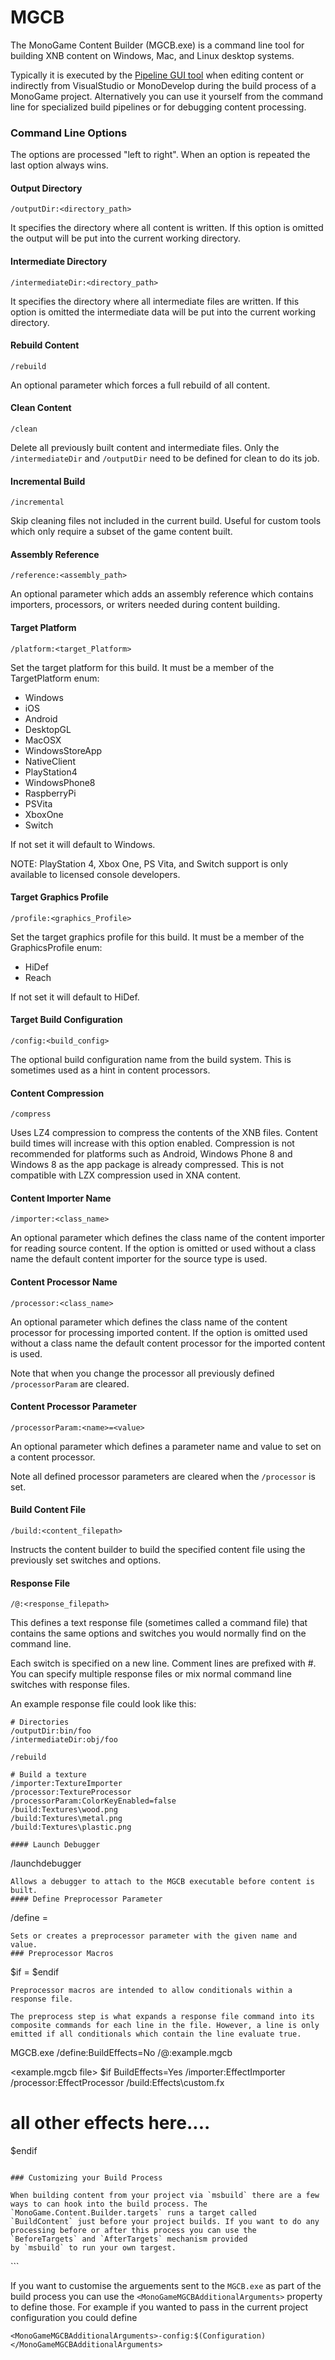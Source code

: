 # MGCB

The MonoGame Content Builder (MGCB.exe) is a command line tool for building XNB content on Windows, Mac, and Linux desktop systems.

Typically it is executed by the [Pipeline GUI tool](pipeline.md) when editing content or indirectly from VisualStudio or MonoDevelop during the build process of a MonoGame project.  Alternatively you can use it yourself from the command line for specialized build pipelines or for debugging content processing.

### Command Line Options
The options are processed "left to right".  When an option is repeated the last option always wins.

#### Output Directory
```
/outputDir:<directory_path>
```
It specifies the directory where all content is written.  If this option is omitted the output will be put into the current working directory.

#### Intermediate Directory
```
/intermediateDir:<directory_path>
```
It specifies the directory where all intermediate files are written.  If this option is omitted the intermediate data will be put into the current working directory.

#### Rebuild Content
```
/rebuild 
```
An optional parameter which forces a full rebuild of all content.

#### Clean Content
```
/clean
```
Delete all previously built content and intermediate files.  Only the `/intermediateDir` and `/outputDir` need to be defined for clean to do its job.

#### Incremental Build
```
/incremental
```
Skip cleaning files not included in the current build.  Useful for custom tools which only require a subset of the game content built.

#### Assembly Reference
```
/reference:<assembly_path> 
```
An optional parameter which adds an assembly reference which contains importers, processors, or writers needed during content building.

#### Target Platform
```
/platform:<target_Platform> 
```
Set the target platform for this build. It must be a member of the TargetPlatform enum:
* Windows
* iOS
* Android
* DesktopGL
* MacOSX
* WindowsStoreApp
* NativeClient
* PlayStation4
* WindowsPhone8
* RaspberryPi
* PSVita
* XboxOne
* Switch

If not set it will default to Windows.

NOTE: PlayStation 4, Xbox One, PS Vita, and Switch support is only available to licensed console developers.

#### Target Graphics Profile
```
/profile:<graphics_Profile> 
```
Set the target graphics profile for this build. It must be a member of the GraphicsProfile enum:
* HiDef
* Reach

If not set it will default to HiDef.

#### Target Build Configuration
```
/config:<build_config> 
```
The optional build configuration name from the build system.  This is sometimes used as a hint in content processors.

#### Content Compression
```
/compress
```
Uses LZ4 compression to compress the contents of the XNB files.  Content build times will increase with this option enabled.  Compression is not recommended for platforms such as Android, Windows Phone 8 and Windows 8 as the app package is already compressed.  This is not compatible with LZX compression used in XNA content.

#### Content Importer Name
```
/importer:<class_name>
```
An optional parameter which defines the class name of the content importer for reading source content.  If the option is omitted or used without a class name the default content importer for the source type is used.

#### Content Processor Name
```
/processor:<class_name>
```
An optional parameter which defines the class name of the content processor for processing imported content.  If the option is omitted used without a class name the default content processor for the imported content is used.

Note that when you change the processor all previously defined `/processorParam` are cleared.

#### Content Processor Parameter
```
/processorParam:<name>=<value>
```
An optional parameter which defines a parameter name and value to set on a content processor.

Note all defined processor parameters are cleared when the `/processor` is set.

#### Build Content File
```
/build:<content_filepath>
```
Instructs the content builder to build the specified content file using the previously set switches and options.

#### Response File
```
/@:<response_filepath>
```
This defines a text response file (sometimes called a command file) that contains the same options and switches you would normally find on the command line.

Each switch is specified on a new line.  Comment lines are prefixed with #.  You can specify multiple response files or mix normal command line switches with response files.

An example response file could look like this:

```
# Directories
/outputDir:bin/foo 
/intermediateDir:obj/foo 

/rebuild

# Build a texture
/importer:TextureImporter
/processor:TextureProcessor
/processorParam:ColorKeyEnabled=false
/build:Textures\wood.png
/build:Textures\metal.png
/build:Textures\plastic.png
```
```
#### Launch Debugger
```
/launchdebugger
```
Allows a debugger to attach to the MGCB executable before content is built.
#### Define Preprocessor Parameter
```
/define <name>=<value>
```
Sets or creates a preprocessor parameter with the given name and value.
### Preprocessor Macros
```
$if <name>=<value>
$endif
```
Preprocessor macros are intended to allow conditionals within a response file.

The preprocess step is what expands a response file command into its composite commands for each line in the file. However, a line is only emitted if all conditionals which contain the line evaluate true.
```
<example command line>
MGCB.exe /define:BuildEffects=No /@:example.mgcb

<example.mgcb file>
$if BuildEffects=Yes
   /importer:EffectImporter
   /processor:EffectProcessor
   /build:Effects\custom.fx
   # all other effects here....
$endif
```

### Customizing your Build Process

When building content from your project via `msbuild` there are a few ways to can hook into the build process. The `MonoGame.Content.Builder.targets` runs a target called
`BuildContent` just before your project builds. If you want to do any processing before or after this process you can use the `BeforeTargets` and `AfterTargets` mechanism provided
by `msbuild` to run your own targest.

```
<Target Name="MyBeforeTarget" BeforeTargets="BuildContent">
   <Message Text="MyBeforeTarget Ran"/>
</Target>
<Target Name="MyAfterTarget" AfterTargets="BuildContent">
   <Message Text="MyAfterTarget Ran"/>
</Target>
``` 

If you want to customise the arguements sent to the `MGCB.exe` as part of the build process you can use the `<MonoGameMGCBAdditionalArguments>` property to define those. 
For example if you wanted to pass in the current project configuration you could define

```
<MonoGameMGCBAdditionalArguments>-config:$(Configuration)</MonoGameMGCBAdditionalArguments>
```

